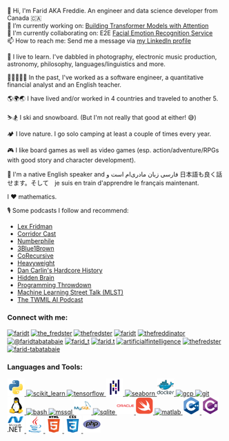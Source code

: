 👋 Hi, I'm Farid AKA Freddie. An engineer and data science developer from Canada 🇨🇦  
🔭 I’m currently working on: [Building Transformer Models with Attention](https://github.com/artificialfintelligence/xformers_w_attn)  
🤝 I'm currently collaborating on: E2E [Facial Emotion Recognition Service](https://github.com/facial-emotion-recognition-service)  
📫 How to reach me: Send me a message via [my LinkedIn profile](https://linkedin.com/in/faridt)  

💭 I live to learn. I've dabbled in photography, electronic music production, astronomy, philosophy, languages/linguistics and more.  

👨‍💻🏦👨‍🏫 In the past, I've worked as a software engineer, a quantitative financial analyst and an English teacher.  

🌎🌍🌏 I have lived and/or worked in 4 countries and traveled to another 5.  

⛷️🏂 I ski and snowboard. (But I'm not really that good at either! 😅)  

🏕️ I love nature. I go solo camping at least a couple of times every year.  

🎮 I like board games as well as video games (esp. action/adventure/RPGs with good story and character development).  

💬 I'm a native English speaker and فارسی زبان مادری‌ام است و 日本語も良く話せます。そして　je suis en train d'apprendre le français maintenant.  

I ❤️ mathematics.

🎙️ Some podcasts I follow and recommend:
- [Lex Fridman](https://open.spotify.com/show/2MAi0BvDc6GTFvKFPXnkCL?si=bcb8e3c7f16b43c3)
- [Corridor Cast](https://open.spotify.com/show/3zrfNMZ59eblwQs0jWbG40?si=b8f0dd23bc1c450c)
- [Numberphile](https://open.spotify.com/show/585Fazg0GGNMIXnyCt5B56?si=79d6ec922a9c4ce1)
- [3Blue1Brown](https://open.spotify.com/show/74ZzyhJx8NL5OBmv2RWXnB?si=223add817fa747bc)
- [CoRecursive](https://open.spotify.com/show/6XU1MRwzCfAXD07YHbpjNv?si=a929a33a3cee4529)
- [Heavyweight](https://open.spotify.com/show/5c26B28vZMN8PG0Nppmn5G?si=f79de64cd4574950)
- [Dan Carlin's Hardcore History](https://open.spotify.com/show/72qiPaoDRf8HkGKEChvG5q?si=1b862b1a03fc49fb)
- [Hidden Brain](https://open.spotify.com/show/20Gf4IAauFrfj7RBkjcWxh?si=8db73e68b6e04afc)
- [Programming Throwdown](https://open.spotify.com/show/274Z0vXSCYxddYGj2hLJ8r?si=77aae4705c514e3a)
- [Machine Learning Street Talk (MLST)](https://open.spotify.com/show/02e6PZeIOdpmBGT9THuzwR?si=f48fcc32768b4728)
- [The TWMIL AI Podcast](https://open.spotify.com/show/2sp5EL7s7EqxttxwwoJ3i7?si=ca0a67e3a24c4aa6)

<h3 align="left">Connect with me:</h3>
<p align="left">
<a href="https://linkedin.com/in/faridt" target="blank"><img align="center" src="https://raw.githubusercontent.com/rahuldkjain/github-profile-readme-generator/master/src/images/icons/Social/linked-in-alt.svg" alt="faridt" height="30" width="40" /></a>
<a href="https://twitter.com/the_fredster" target="blank"><img align="center" src="https://raw.githubusercontent.com/rahuldkjain/github-profile-readme-generator/master/src/images/icons/Social/twitter.svg" alt="the_fredster" height="30" width="40" /></a>
<a href="https://stackoverflow.com/users/thefredster" target="blank"><img align="center" src="https://raw.githubusercontent.com/rahuldkjain/github-profile-readme-generator/master/src/images/icons/Social/stack-overflow.svg" alt="thefredster" height="30" width="40" /></a>
<a href="https://kaggle.com/faridt" target="blank"><img align="center" src="https://raw.githubusercontent.com/rahuldkjain/github-profile-readme-generator/master/src/images/icons/Social/kaggle.svg" alt="faridt" height="30" width="40" /></a>
<a href="https://instagram.com/thefreddinator" target="blank"><img align="center" src="https://raw.githubusercontent.com/rahuldkjain/github-profile-readme-generator/master/src/images/icons/Social/instagram.svg" alt="thefreddinator" height="30" width="40" /></a>
<a href="https://medium.com/@faridtabatabaie" target="blank"><img align="center" src="https://raw.githubusercontent.com/rahuldkjain/github-profile-readme-generator/master/src/images/icons/Social/medium.svg" alt="@faridtabatabaie" height="30" width="40" /></a>
<a href="https://www.hackerrank.com/farid_t" target="blank"><img align="center" src="https://raw.githubusercontent.com/rahuldkjain/github-profile-readme-generator/master/src/images/icons/Social/hackerrank.svg" alt="farid_t" height="30" width="40" /></a>
<a href="https://codeforces.com/profile/farid.t" target="blank"><img align="center" src="https://raw.githubusercontent.com/rahuldkjain/github-profile-readme-generator/master/src/images/icons/Social/codeforces.svg" alt="farid.t" height="30" width="40" /></a>
<a href="https://www.leetcode.com/artificialfintelligence" target="blank"><img align="center" src="https://raw.githubusercontent.com/rahuldkjain/github-profile-readme-generator/master/src/images/icons/Social/leet-code.svg" alt="artificialfintelligence" height="30" width="40" /></a>
<a href="https://letterboxd.com/thefredster/" target="blank"><img align="center" src="https://a.ltrbxd.com/logos/letterboxd-decal-dots-pos-rgb.svg" alt="thefredster" height="30" width="40" /></a>
<a href="https://www.goodreads.com/user/show/15956594-farid-tabatabaie" target="blank"><img align="center" src="https://upload.wikimedia.org/wikipedia/commons/5/5a/Goodreads_logo_-_SuperTinyIcons.svg" alt="farid-tabatabaie" height="30" width="40" /></a>
</p>

<h3 align="left">Languages and Tools:</h3>
<p align="left">
  <a href="https://www.python.org" target="_blank" rel="noreferrer"> <img src="https://raw.githubusercontent.com/devicons/devicon/master/icons/python/python-original.svg" alt="python" width="40" height="40"/> </a>
  <a href="https://scikit-learn.org/" target="_blank" rel="noreferrer"> <img src="https://upload.wikimedia.org/wikipedia/commons/0/05/Scikit_learn_logo_small.svg" alt="scikit_learn" width="40" height="40"/> </a>
  <a href="https://www.tensorflow.org" target="_blank" rel="noreferrer"> <img src="https://www.vectorlogo.zone/logos/tensorflow/tensorflow-icon.svg" alt="tensorflow" width="40" height="40"/> </a>
  <a href="https://pandas.pydata.org/" target="_blank" rel="noreferrer"> <img src="https://raw.githubusercontent.com/devicons/devicon/2ae2a900d2f041da66e950e4d48052658d850630/icons/pandas/pandas-original.svg" alt="pandas" width="40" height="40"/> </a>
  <a href="https://seaborn.pydata.org/" target="_blank" rel="noreferrer"> <img src="https://seaborn.pydata.org/_images/logo-mark-lightbg.svg" alt="seaborn" width="40" height="40"/> </a>
  <a href="https://www.docker.com/" target="_blank" rel="noreferrer"> <img src="https://raw.githubusercontent.com/devicons/devicon/master/icons/docker/docker-original-wordmark.svg" alt="docker" width="40" height="40"/> </a>
  <a href="https://cloud.google.com" target="_blank" rel="noreferrer"> <img src="https://www.vectorlogo.zone/logos/google_cloud/google_cloud-icon.svg" alt="gcp" width="40" height="40"/> </a>
  <a href="https://git-scm.com/" target="_blank" rel="noreferrer"> <img src="https://www.vectorlogo.zone/logos/git-scm/git-scm-icon.svg" alt="git" width="40" height="40"/> </a>
  <a href="https://www.linux.org/" target="_blank" rel="noreferrer"> <img src="https://raw.githubusercontent.com/devicons/devicon/master/icons/linux/linux-original.svg" alt="linux" width="40" height="40"/> </a>
  <a href="https://www.gnu.org/software/bash/" target="_blank" rel="noreferrer"> <img src="https://www.vectorlogo.zone/logos/gnu_bash/gnu_bash-icon.svg" alt="bash" width="40" height="40"/> </a>
  <a href="https://www.microsoft.com/en-us/sql-server" target="_blank" rel="noreferrer"> <img src="https://www.svgrepo.com/show/303229/microsoft-sql-server-logo.svg" alt="mssql" width="40" height="40"/> </a>
  <a href="https://www.mysql.com/" target="_blank" rel="noreferrer"> <img src="https://raw.githubusercontent.com/devicons/devicon/master/icons/mysql/mysql-original-wordmark.svg" alt="mysql" width="40" height="40"/> </a>
  <a href="https://www.sqlite.org/" target="_blank" rel="noreferrer"> <img src="https://www.vectorlogo.zone/logos/sqlite/sqlite-icon.svg" alt="sqlite" width="40" height="40"/> </a>
  <a href="https://www.oracle.com/" target="_blank" rel="noreferrer"> <img src="https://raw.githubusercontent.com/devicons/devicon/master/icons/oracle/oracle-original.svg" alt="oracle" width="40" height="40"/> </a>
  <a href="https://developer.apple.com/swift/" target="_blank" rel="noreferrer"> <img src="https://raw.githubusercontent.com/devicons/devicon/master/icons/swift/swift-original.svg" alt="swift" width="40" height="40"/> </a>
  <a href="https://www.mathworks.com/" target="_blank" rel="noreferrer"> <img src="https://upload.wikimedia.org/wikipedia/commons/2/21/Matlab_Logo.png" alt="matlab" width="40" height="40"/> </a>
  <a href="https://www.w3schools.com/cpp/" target="_blank" rel="noreferrer"> <img src="https://raw.githubusercontent.com/devicons/devicon/master/icons/cplusplus/cplusplus-original.svg" alt="cplusplus" width="40" height="40"/> </a>
  <a href="https://www.w3schools.com/cs/" target="_blank" rel="noreferrer"> <img src="https://raw.githubusercontent.com/devicons/devicon/master/icons/csharp/csharp-original.svg" alt="csharp" width="40" height="40"/> </a>
  <a href="https://dotnet.microsoft.com/" target="_blank" rel="noreferrer"> <img src="https://raw.githubusercontent.com/devicons/devicon/master/icons/dot-net/dot-net-original-wordmark.svg" alt="dotnet" width="40" height="40"/> </a>
  <a href="https://www.java.com" target="_blank" rel="noreferrer"> <img src="https://raw.githubusercontent.com/devicons/devicon/master/icons/java/java-original.svg" alt="java" width="40" height="40"/> </a>
  <a href="https://www.w3.org/html/" target="_blank" rel="noreferrer"> <img src="https://raw.githubusercontent.com/devicons/devicon/master/icons/html5/html5-original-wordmark.svg" alt="html5" width="40" height="40"/> </a>
  <a href="https://www.w3schools.com/css/" target="_blank" rel="noreferrer"> <img src="https://raw.githubusercontent.com/devicons/devicon/master/icons/css3/css3-original-wordmark.svg" alt="css3" width="40" height="40"/> </a>
  <a href="https://www.php.net" target="_blank" rel="noreferrer"> <img src="https://raw.githubusercontent.com/devicons/devicon/master/icons/php/php-original.svg" alt="php" width="40" height="40"/> </a>
</p>

<!---
artificialfintelligence/artificialfintelligence is a ✨ special ✨ repository because its `README.md` (this file) appears on your GitHub profile.
You can click the Preview link to take a look at your changes.
--->
